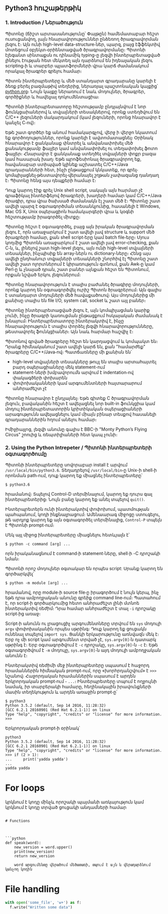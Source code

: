 Python3 հուշաթերթիկ
----------------
### 1. Introduction / Ներածություն

Պիտոնը (ճիշտ արտասանությունը՝ Փայթըն) համեմատաբար հեշտ ուսուցանվող, լայն հնարավորություններ ընձեռող ծրագրավորման լեզու է։ Այն ունի high-level data-structure֊ներ, պարզ, բայց էֆֆեկտիվ մոտեցում օբյեկտ֊օրիենտացված ծրագրավորմանը։ Պիտոնի էլեգանտ սինտաքսն ու դինամիկ typing-ը լեզվի ինտերպրետացված լինելու էության հետ մեկտեղ այն դարձնում են իդեալական լեզու scripting֊ի և տարբեր պլատֆորմների վրա կարճ ժամանակում որակյալ ծրագրեր գրելու համար։

Պիտոն ինտերպրետերը և մեծ ստանդարտ գրադարանը կարելի է ձեռք բերել բազմաթիվ տեղերից, ներառյալ պաշտոնական կայքից՝ [python.org](https://www.python.org/)։ Նույն կայքը ներառում է նաև մոդուլներ, ծրագրեր, գործիքներ և հավելյալ դոկումենտացիա։ 

Պիտոնի ինտերպրետատորը հեշտությամբ ընդլայնվում է նոր ֆունկցաիաներով և տվյալների տեսակներով, որոնք ստեղծվում են C/C++ լեզուների մակարդակում (կամ լեզուների, որոնց հնարավոր է կանչել C֊ով)։

Եթե շատ գործեր եք անում համակարգչով, վերջ ի վերջո նկատում եք գործողություններ, որոնք կարելի է ավտոմատացնել։ Օրինակ հնարավոր է ցանկանաք փնտրել և անվանափոխել մեծ քանակությամբ ֆայլեր կամ անվանափոխել ու տեղափոխել ֆոտո ֆայլեր։ Հնարավոր է ցանկանաք ստեղծել տվյալների փոքր բազա կամ հասարակ խաղ։ Եթե պրոֆեսիոնալ ծրագրավորող եք, հավանաբար ստիպված կլինեք աշխատել C/C++/Java գրադարանների հետ, ինչի ընթացքում կնկատեք, որ գրել֊կոմպիլացնել֊թեստավորել֊վերանայել շղթան չափազանց դանդաղ է։ Պիտոնը հենց այս դեպքերի համար է։ 

Դուք կարող էիք գրել Unix shell script, սակայն այն հարմար չէ գրաֆիկալ ինտերֆեյով ծրագրերի, խաղերի համար կամ C/C++/Java ծրագիր, դրա վրա ծախսած ժամանակն էլ շատ մեծ է։ Պիտոնը շատ ավելի պարզ է օգտագործման տեսանկյունից, հասանելի է Windows, Mac OS X, Unix օպերացիոն համակարգերի վրա և կօգնի հեշտությամբ իրագործել միտքը։

Պիտոնը հեշտ է օգտագործել, բայց այն իրական ծրագրավորման լեզու է, որն առաջարկում է շատ ավելի լավ structure և support մեծ ծրագրերի համար, քան shell script֊երը կամ batch file֊երը։ Մյուս կողմից Պիտոնն առաջարկում է շատ ավելի լավ error-checking, քան C֊ն, և, լինելով շատ high-level լեզու, այն ունի high-level տվյալների տեսակներ, ինչպիսիք են array֊ներն ու dictionary֊ները։ Հենց այս ավելի ընդհանուր տվյալների տեսակների շնորհիվ էլ Պիտոնը շատ ավելի շատ ոլորտներում է կիրառություն գտնում, քան Awk֊ը կամ Perl֊ը և չնայած դրան, շատ բաներ այնքան հեշտ են Պիտոնում, որքան նշված երկու լեզուներում։ 

Պիտոնը հնարավորություն է տալիս բաժանել ծրագիրը մոդուլների, որոնք կարող են օգտագործվել ուրիշ Պիտոն ծրագրերում։ Այն գալիս է ստանդարտ մոդուլների մեծ հավաքածուով։ Այս մոդուլներից մի քանիսը տալիս են file I/O, system call, socket և շատ այլ բաներ։ 

Պիտոնը ինտերպրետացված լեզու է, այն կոմպիլացման կարիք չունի, ինչը ծրագրի կառուցման ընթացքում հսկայական ժամանակ է խնայում։ Ինտերպրետատորը ինտերակտիվ է, ինչը հնարավորություն է տալիս փորձել լեզվի հնարավորությունները, թեստավորել ֆունկցիաներ։ Այն նաև հարմար հաշվիչ է։

Պիտոնով գրված ծրագրերը հեշտ են կարդացվում և կոմպակտ են։ Դրանք հիմնականում շատ ավելի կարճ են, քան "համարժեք" ծրագրերը C/C++/Java֊ով։ Պատճառները մի քանիսն են՝
- high-level տվյալների տեսակները թույլ են տալիս արտահայտել բարդ օպերացիաները մեկ statement-ում
- statement-ների խմբավորումն արվում է indentation֊ով փակագծերի փոխարեն
- փոփոխականների կամ արգումենտների հայտարարում անհրաժեշտ չէ

Պիտոնը հնարավոր է ընդլայնել։ Եթե գիտեք C ծրագրավորման լեզուն, բավականին հեշտ է ավելացնել նոր built-in ֆունկցիա կամ մոդուլ ինտերպրետատորին կրիտիկական օպերացիաների արագությունն ավելացնելու կամ միայն բինար տեսքով հասանելի գրադարաններին հղում անելու համար։ 

Իմիջիայլոց, լեզվի անունը գալիս է BBC-ի "Monty Python’s Flying Circus" շոուից և ռեպտիլիաների հետ կապ չունի։

### 2. Using the Python Intrepeter /  Պիտոնի ինտերպրետերի օգտագործումը

Պիտոնի ինտերպրետերը սովորաբար install է արվում ```/usr/local/bin/python3.6```. Տեղադրելով ```/usr/local/bin```֊ը Unix-ի shell֊ի որոնման path֊ում, դուք կարող եք միացնել ինտերպրետերը՝
```
$ python3.6
```
հրամանով։ Տպելով Control-D տերմինալում, կարող եք դուրս գալ ինտերպրետերից։ Նույն բանը կարող եք անել տպելով ```quit()```.

Ինտերպրետերն ունի ինտերակտիվ փոփոխում, պատմության պահպանում, կոդի ինքնալրացում։ Ամենաարագ միջոցը ստուգելու, թե արդյոք կարող եք այն օգտագործել տերմինալից, ```Control-P``` տպելն է Պիտոնի prompt֊ում։

Մեկ այլ միջոց ինտերպրետերը միացնելու հետևյալն է՝
```
$ python -c command [arg] ...
```
որն իրականացնում է command֊ի statement֊ները, shell֊ի -C դրոշակի նման։ 

Պիտոնի որոշ մոդուլներ օգտակար են որպես script: Սրանք կարող են գործարկվել՝
```
$ python -m module [arg] ...
```
հրամանով, որը module֊ի source file֊ը իրագործում է նույն կերպ, ինչ եթե դրա ամբողջական անունը գրեիք command line֊ում։ Պատահում է, որ script֊ի գործարկումից հետո անհրաժեշտ լինի մտնոե ինտերակտիվ ռեժիմ։ Դրա համար անհրաժեշտ է տալ ```-i``` դրոշակը script֊ից առաջ։

Script֊ի անունն ու լրացուցիչ արգումենտները տրվում են ```sys``` մոդուլի ```argv``` փոփոխականին որպես սթրինգ։ Դուք կարող եք ցուցակն ունենալ տպելով ```import sys```. Ցանկի երկարությունը առնվազն մեկ է։ Երբ ոչ մի script կամ արգումենտ տրված չէ, ```sys.argv[0]```֊ն դատարկ սթրինգ է։ Երբ օգտագործվում է ```-c``` դրոշակը, ```sys.argv[0]```-ն ```-c``` է։ Եթե օգտագործվում է ```-m``` մոդուլը, ```sys.argv[0]```֊ն այդ մոդուլի ամբողջական անունն է։ 

Ինտերակտիվ ռեժիմի մեջ ինտերպրետերը սպասում է հաջորդ հրամաններին հիմնական prompt֊ում, որը «խորհրդանշվում» է ```>>>``` նշանով։ Հաջորդական հրամաններին սպասում է արդեն երկրորդական prompt֊ում ֊ ```...```։ Ինտերպրետերը տպում է ողջույնի նամակ, իր տարբերակի համարը, հեղինակային իրավունքների մասին տեղեկություն և արդեն առաջին prompt֊ը՝
```
$ python3
Python 3.5.2 (default, Sep 14 2016, 11:28:32) 
[GCC 6.2.1 20160901 (Red Hat 6.2.1-1)] on linux
Type "help", "copyright", "credits" or "license" for more information.
>>>
```

Երկրորդական prompt֊ի օրինակ՝ 
```
python3                                                                                                                     
Python 3.5.2 (default, Sep 14 2016, 11:28:32) 
[GCC 6.2.1 20160901 (Red Hat 6.2.1-1)] on linux
Type "help", "copyright", "credits" or "license" for more information.
>>> if (2 > 1):
...     print('yadda yadda')
... 
yadda yadda
```
 

# For loops

կրկնում է կոդը մինչև որոշակի պայմանի առկայություն կամ
կրկնում է կոդը տրված ցուցակի անդամների համար

```

# Functions



```python
def speak(word):
	new_version = word.upper()
	print(new_version)
	return new_version

	word արգումենտը վերածում մեծատառի, տպում է այն և վերադարձնում կանչող կոդին

```

# File handling

```python
with open('some_file', 'w+') as f:
  f.write("Written some data")

```
